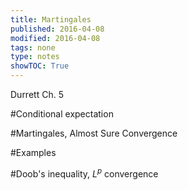 ```yaml
---
title: Martingales
published: 2016-04-08
modified: 2016-04-08
tags: none
type: notes
showTOC: True
---
```


Durrett Ch. 5

#Conditional expectation

#Martingales, Almost Sure Convergence

#Examples

#Doob's inequality, $L^p$ convergence


